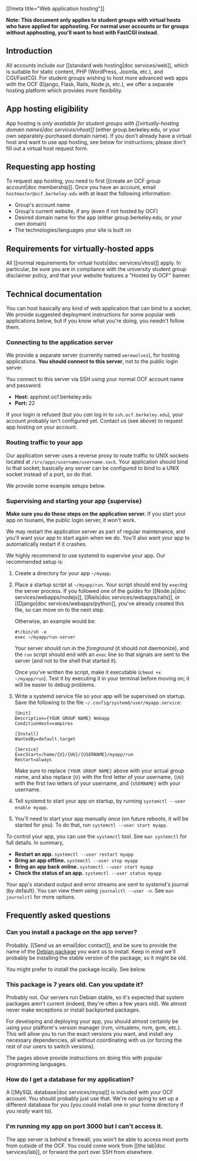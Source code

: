 [[!meta title="Web application hosting"]]

**Note: This document only applies to student groups with virtual hosts who
have applied for apphosting. For normal user accounts or for groups without
apphosting, you'll want to host with FastCGI instead.**


## Introduction

All accounts include our [[standard web hosting|doc services/web]], which is
suitable for static content, PHP (WordPress, Joomla, etc.), and CGI/FastCGI.
For student groups wishing to host more advanced web apps with the OCF (Django,
Flask, Rails, Node.js, etc.), we offer a separate hosting platform which
provides more flexibility.

## App hosting eligibility

App hosting is *only available for student groups with [[virtually-hosting
domain names|doc services/vhost]]* (either group.berkeley.edu, or your own
separately-purchased domain name). If you don't already have a virtual host and
want to use app hosting, see below for instructions; please don't fill out a
virtual host request form.

## Requesting app hosting

To request app hosting, you need to first [[create an OCF group account|doc
membership]]. Once you have an account, email `hostmaster@ocf.berkeley.edu`
with at least the following information:

* Group's account name
* Group's current website, if any (even if not hosted by OCF)
* Desired domain name for the app (either group.berkeley.edu, or your own
  domain)
* The technologies/languages your site is built on

## Requirements for virtually-hosted apps

All [[normal requirements for virtual hosts|doc services/vhost]] apply. In
particular, be sure you are in compliance with the university student group
disclaimer policy, and that your website features a "Hosted by OCF" banner.

## Technical documentation

You can host basically any kind of web application that can bind to a socket.
We provide suggested deployment instructions for some popular web applications
below, but if you know what you're doing, you needn't follow them.

### Connecting to the application server

We provide a separate server (currently named `werewolves`), for hosting
applications. **You should connect to this server**, not to the public login
server.

You connect to this server via SSH using your normal OCF account name and
password.

* **Host:** apphost.ocf.berkeley.edu
* **Port:** 22

If your login is refused (but you *can* log in to `ssh.ocf.berkeley.edu`), your
account probably isn't configured yet. Contact us (see above) to request app
hosting on your account.

### Routing traffic to your app

Our application server uses a reverse proxy to route traffic to UNIX sockets
located at `/srv/apps/username/username.sock`. Your application should bind to
that socket; basically any server can be configured to bind to a UNIX socket
instead of a port, so do that.

We provide some example setups below.

### Supervising and starting your app    {supervise}

**Make sure you do these steps on the application server.** If you start your
app on tsunami, the public login server, it won't work.

We may restart the application server as part of regular maintenance, and
you'll want your app to start again when we do. You'll also want your app to
automatically restart if it crashes.

We highly recommend to use systemd to supervise your app. Our recommended setup
is:

1. Create a directory for your app `~/myapp`.

2. Place a startup script at `~/myapp/run`. Your script should end by `exec`ing
   the server process. If you followed one of the guides for [[Node.js|doc
   services/webapps/nodejs]], [[Rails|doc services/webapps/rails]], or
   [[Django|doc services/webapps/python]], you've already created this file, so
   can move on to the next step.

   Otherwise, an example would be:

       #!/bin/sh -e
       exec ~/myapp/run-server

   Your server should run in the *foreground* (it should not daemonize), and
   the `run` script should end with an `exec` line so that signals are sent to
   the server (and not to the shell that started it).

   Once you've written the script, make it executable (`chmod +x ~/myapp/run`).
   Test it by executing it in your terminal before moving on; it will be easier
   to debug problems.

3. Write a systemd service file so your app will be supervised on startup. Save
   the following to the file `~/.config/systemd/user/myapp.service`:

       [Unit]
       Description={YOUR GROUP NAME} Webapp
       ConditionHost=vampires

       [Install]
       WantedBy=default.target

       [Service]
       ExecStart=/home/{U}/{UU}/{USERNAME}/myapp/run
       Restart=always

   Make sure to replace `{YOUR GROUP NAME}` above with your actual group name,
   and also replace `{U}` with the first letter of your username, `{UU}` with
   the first two letters of your username, and `{USERNAME}` with your username.

4. Tell systemd to start your app on startup, by running `systemctl --user
   enable myapp`.

5. You'll need to start your app manually once (on future reboots, it will be
   started for you). To do that, run `systemctl --user start myapp`.

To control your app, you can use the `systemctl` tool. See `man systemctl` for
full details. In summary,

* **Restart an app.** `systemctl --user restart myapp`
* **Bring an app offline.** `systemctl --user stop myapp`
* **Bring an app back online.** `systemctl --user start myapp`
* **Check the status of an app.** `systemctl --user status myapp`

Your app's standard output and error streams are sent to systemd's journal (by
default). You can view them using `journalctl --user -n`. See `man journalctl`
for more options.

## Frequently asked questions
### Can you install a package on the app server?

Probably. [[Send us an email|doc contact]], and be sure to provide the name of
the [Debian package][dpkg] you want us to install. Keep in mind we'll probably
be installing the stable version of the package, so it might be old.

You might prefer to install the package locally. See below.

### This package is 7 years old. Can you update it?

Probably not. Our servers run Debian stable, so it's expected that system
packages aren't current (indeed, they're often a few years old). We almost
never make exceptions or install backported packages.

For developing and deploying your app, you should almost certainly be using
your platform's version manager (rvm, virtualenv, nvm, gvm, etc.). This will
allow you to run the exact versions you want, and install any necessary
dependencies, all without coordinating with us (or forcing the rest of our
users to switch versions).

The pages above provide instructions on doing this with popular programming
languages.

### How do I get a database for my application?

A [[MySQL database|doc services/mysql]] is included with your OCF account. You
should probably just use that. We're *not* going to set up a different database
for you (you could install one in your home directory if you *really* want to).

### I'm running my app on port 3000 but I can't access it.

The app server is behind a firewall; you won't be able to access most ports
from outside of the OCF. You could come work from [[the lab|doc services/lab]],
or forward the port over SSH from elsewhere.

[dpkg]: https://www.debian.org/distrib/packages#search_packages

